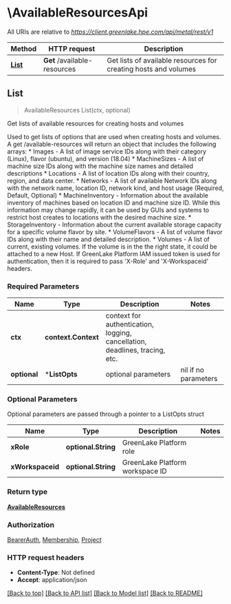 # \AvailableResourcesApi

All URIs are relative to *https://client.greenlake.hpe.com/api/metal/rest/v1*

Method | HTTP request | Description
------------- | ------------- | -------------
[**List**](AvailableResourcesApi.md#List) | **Get** /available-resources | Get lists of available resources for creating hosts and volumes



## List

> AvailableResources List(ctx, optional)

Get lists of available resources for creating hosts and volumes

Used to get lists of options that are used when creating hosts and volumes. A get /available-resources will return an object that includes the following arrays: * Images - A list of image service IDs along with their category (Linux),    flavor (ubuntu), and version (18.04)  * MachineSizes - A list of machine size IDs along with the machine size    names and detailed descriptions  * Locations - A list of location IDs along with their country, region,    and data center.  * Networks - A list of available Network IDs along with the network name,   location ID, network kind, and host usage (Required, Default, Optional)  * MachineInventory - Information about the available inventory of machines    based on location ID and machine size ID.  While this information may    change rapidly, it can be used by GUIs and systems to restrict host   creates to locations with the desired machine size.  * StorageInventory - Information about the current available storage capacity    for a specific volume flavor by site.   * VolumeFlavors - A list of volume flavor IDs along with their name and    detailed description.  * Volumes - A list of current, existing volumes.  If the volume is in the   the right state, it could be attached to a new Host.  If GreenLake Platform IAM issued token is used for authentication, then it is required to pass  'X-Role' and 'X-Workspaceid' headers. 

### Required Parameters


Name | Type | Description  | Notes
------------- | ------------- | ------------- | -------------
**ctx** | **context.Context** | context for authentication, logging, cancellation, deadlines, tracing, etc.
 **optional** | ***ListOpts** | optional parameters | nil if no parameters

### Optional Parameters

Optional parameters are passed through a pointer to a ListOpts struct


Name | Type | Description  | Notes
------------- | ------------- | ------------- | -------------
 **xRole** | **optional.String**| GreenLake Platform role | 
 **xWorkspaceid** | **optional.String**| GreenLake Platform workspace ID | 

### Return type

[**AvailableResources**](AvailableResources.md)

### Authorization

[BearerAuth](../README.md#BearerAuth), [Membership](../README.md#Membership), [Project](../README.md#Project)

### HTTP request headers

- **Content-Type**: Not defined
- **Accept**: application/json

[[Back to top]](#) [[Back to API list]](../README.md#documentation-for-api-endpoints)
[[Back to Model list]](../README.md#documentation-for-models)
[[Back to README]](../README.md)

